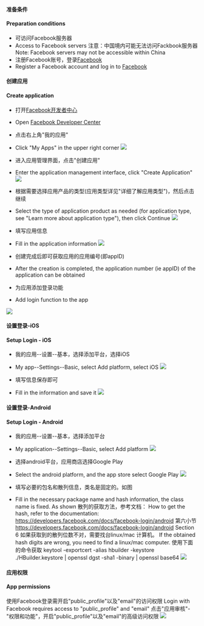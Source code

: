 #### 准备条件  
#### Preparation conditions
- 可访问Facebook服务器  
- Access to Facebook servers
注意：中国境内可能无法访问Fackbook服务器
Note: Facebook servers may not be accessible within China
- 注册Facebook账号，登录[Facebook](http://www.facebook.com)
- Register a Facebook account and log in to [Facebook](http://www.facebook.com)


#### 创建应用
#### Create application
* 打开[Facebook开发者中心](http://developers.facebook.com/)
* Open [Facebook Developer Center](http://developers.facebook.com/)
* 点击右上角"我的应用"
* Click "My Apps" in the upper right corner
![](https://vkceyugu.cdn.bspapp.com/VKCEYUGU-f184e7c3-1912-41b2-b81f-435d1b37c7b4/9e3ba994-95b0-46d6-9e40-0c18b9fac5d3.png)

* 进入应用管理界面，点击"创建应用"
* Enter the application management interface, click "Create Application"
![](https://vkceyugu.cdn.bspapp.com/VKCEYUGU-f184e7c3-1912-41b2-b81f-435d1b37c7b4/0d96a58b-e31d-4f86-9372-dd84249a498b.png)


* 根据需要选择应用产品的类型(应用类型详见"详细了解应用类型")，然后点击继续
* Select the type of application product as needed (for application type, see "Learn more about application type"), then click Continue
![](https://vkceyugu.cdn.bspapp.com/VKCEYUGU-f184e7c3-1912-41b2-b81f-435d1b37c7b4/a940cfc2-8e8c-44cf-9334-56cb282d4f52.png)


* 填写应用信息
* Fill in the application information
![](https://vkceyugu.cdn.bspapp.com/VKCEYUGU-f184e7c3-1912-41b2-b81f-435d1b37c7b4/57f5f5c0-27ca-4aa7-9e68-fb051c8afccb.png)


* 创建完成后即可获取应用的应用编号(即appID)
* After the creation is completed, the application number (ie appID) of the application can be obtained

* 为应用添加登录功能
* Add login function to the app

![](https://vkceyugu.cdn.bspapp.com/VKCEYUGU-f184e7c3-1912-41b2-b81f-435d1b37c7b4/4e7ad147-e4ce-40eb-a1b0-2381bdc53813.png)



#### 设置登录-iOS
#### Setup Login - iOS
* 我的应用--设置--基本，选择添加平台，选择iOS
* My app--Settings--Basic, select Add platform, select iOS
![](https://vkceyugu.cdn.bspapp.com/VKCEYUGU-f184e7c3-1912-41b2-b81f-435d1b37c7b4/cebc70d2-da0e-4708-9d05-d5f5d80de1ca.png)


* 填写信息保存即可 
* Fill in the information and save it
![](https://vkceyugu.cdn.bspapp.com/VKCEYUGU-f184e7c3-1912-41b2-b81f-435d1b37c7b4/70038074-8c3a-4db8-99ab-49e14b951c79.png)



#### 设置登录-Android
#### Setup Login - Android

* 我的应用--设置--基本，选择添加平台
* My application--Settings--Basic, select Add platform
![](https://vkceyugu.cdn.bspapp.com/VKCEYUGU-f184e7c3-1912-41b2-b81f-435d1b37c7b4/a8fe2779-1142-452b-a4b0-f4bd61695770.png)


* 选择android平台，应用商店选择Google Play
* Select the android platform, and the app store select Google Play
![](https://vkceyugu.cdn.bspapp.com/VKCEYUGU-f184e7c3-1912-41b2-b81f-435d1b37c7b4/afa346b7-a001-47b1-9c7e-914074153ac3.png)


* 填写必要的包名和散列信息，类名是固定的。如图
* Fill in the necessary package name and hash information, the class name is fixed. As shown
散列的获取方法，参考文档：
How to get the hash, refer to the documentation:
https://developers.facebook.com/docs/facebook-login/android  第六小节
https://developers.facebook.com/docs/facebook-login/android Section 6
如果获取到的散列位数不对，需要找台linux/mac 计算机。
If the obtained hash digits are wrong, you need to find a linux/mac computer.
使用下面的命令获取
keytool -exportcert -alias hbuilder -keystore ./HBuilder.keystore | openssl dgst -sha1 -binary | openssl base64
![](https://vkceyugu.cdn.bspapp.com/VKCEYUGU-f184e7c3-1912-41b2-b81f-435d1b37c7b4/4c59adf0-cb40-41d7-95d4-e26102aeacd9.png)



#### 应用权限
#### App permissions
使用Facebook登录需开启"public_profile"以及"email"的访问权限
Login with Facebook requires access to "public_profile" and "email"
点击"应用审核"-"权限和功能"，开启"public_profile"以及"email"的高级访问权限
![](https://vkceyugu.cdn.bspapp.com/VKCEYUGU-f184e7c3-1912-41b2-b81f-435d1b37c7b4/28dac1d2-f714-4477-a5c8-dd2e1b894894.png)

